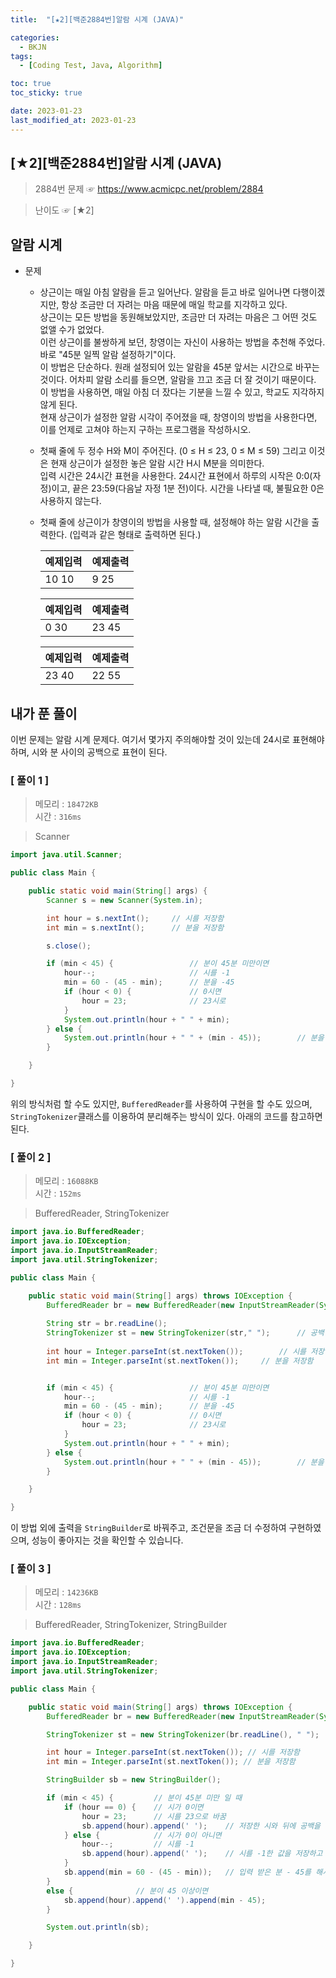 ```yaml
---
title:  "[★2][백준2884번]알람 시계 (JAVA)" 

categories:
  - BKJN
tags:
  - [Coding Test, Java, Algorithm]

toc: true
toc_sticky: true

date: 2023-01-23
last_modified_at: 2023-01-23
---
```

[★2][백준2884번]알람 시계 (JAVA)
----
> 2884번 문제 ☞ <https://www.acmicpc.net/problem/2884>  

> 난이도 ☞ [★2]
  
## 알람 시계  
  
- 문제
  - 상근이는 매일 아침 알람을 듣고 일어난다. 알람을 듣고 바로 일어나면 다행이겠지만, 항상 조금만 더 자려는 마음 때문에 매일 학교를 지각하고 있다.<br>상근이는 모든 방법을 동원해보았지만, 조금만 더 자려는 마음은 그 어떤 것도 없앨 수가 없었다.<br>이런 상근이를 불쌍하게 보던, 창영이는 자신이 사용하는 방법을 추천해 주었다.<br>바로 "45분 일찍 알람 설정하기"이다.<br>이 방법은 단순하다. 원래 설정되어 있는 알람을 45분 앞서는 시간으로 바꾸는 것이다. 어차피 알람 소리를 들으면, 알람을 끄고 조금 더 잘 것이기 때문이다. 이 방법을 사용하면, 매일 아침 더 잤다는 기분을 느낄 수 있고, 학교도 지각하지 않게 된다.<br>현재 상근이가 설정한 알람 시각이 주어졌을 때, 창영이의 방법을 사용한다면, 이를 언제로 고쳐야 하는지 구하는 프로그램을 작성하시오.
  - 첫째 줄에 두 정수 H와 M이 주어진다. (0 ≤ H ≤ 23, 0 ≤ M ≤ 59) 그리고 이것은 현재 상근이가 설정한 놓은 알람 시간 H시 M분을 의미한다.<br>입력 시간은 24시간 표현을 사용한다. 24시간 표현에서 하루의 시작은 0:0(자정)이고, 끝은 23:59(다음날 자정 1분 전)이다. 시간을 나타낼 때, 불필요한 0은 사용하지 않는다.
  - 첫째 줄에 상근이가 창영이의 방법을 사용할 때, 설정해야 하는 알람 시간을 출력한다. (입력과 같은 형태로 출력하면 된다.)
  
	|예제입력|예제출력|
	|:--|:--|
	|10 10|9 25|
  
	|예제입력|예제출력|
	|:--|:--|
	|0 30|23 45|
  
	|예제입력|예제출력|
	|:--|:--|
	|23 40|22 55|
  
  
## 내가 푼 풀이
  
이번 문제는 알람 시계 문제다. 여기서 몇가지 주의해야할 것이 있는데 24시로 표현해야하며, 시와 분 사이의 공백으로 표현이 된다.
  
### [ 풀이 1 ]  
>메모리 : `18472KB`  
>시간 : `316ms`  

> Scanner  
  
```java
import java.util.Scanner;

public class Main {

	public static void main(String[] args) {
		Scanner s = new Scanner(System.in);

		int hour = s.nextInt();		// 시를 저장함
		int min = s.nextInt();		// 분을 저장함

		s.close();

		if (min < 45) {					// 분이 45분 미만이면
			hour--;						// 시를 -1
			min = 60 - (45 - min);		// 분을 -45
			if (hour < 0) {				// 0시면
				hour = 23;				// 23시로
			}
			System.out.println(hour + " " + min);
		} else {
			System.out.println(hour + " " + (min - 45));		// 분을 -45
		}

	}

}
```
위의 방식처럼 할 수도 있지만, `BufferedReader`를 사용하여 구현을 할 수도 있으며, `StringTokenizer`클래스를 이용하여 분리해주는 방식이 있다. 아래의 코드를 참고하면 된다.  
### [ 풀이 2 ]  
>메모리 : `16088KB`  
>시간 : `152ms`  
  
>BufferedReader, StringTokenizer
    
```java
import java.io.BufferedReader;
import java.io.IOException;
import java.io.InputStreamReader;
import java.util.StringTokenizer;

public class Main {

	public static void main(String[] args) throws IOException {
		BufferedReader br = new BufferedReader(new InputStreamReader(System.in));
		
		String str = br.readLine();
		StringTokenizer st = new StringTokenizer(str," ");      // 공백단위로 분리
		
		int hour = Integer.parseInt(st.nextToken());		// 시를 저장함
		int min = Integer.parseInt(st.nextToken());		// 분을 저장함


		if (min < 45) {					// 분이 45분 미만이면
			hour--;						// 시를 -1
			min = 60 - (45 - min);		// 분을 -45
			if (hour < 0) {				// 0시면
				hour = 23;				// 23시로
			}
			System.out.println(hour + " " + min);
		} else {
			System.out.println(hour + " " + (min - 45));		// 분을 -45
		}

	}

}
```
이 방법 외에 출력을 `StringBuilder`로 바꿔주고, 조건문을 조금 더 수정하여 구현하였으며, 성능이 좋아지는 것을 확인할 수 있습니다.
### [ 풀이 3 ]  
>메모리 : `14236KB`  
>시간 : `128ms`  
  
>BufferedReader, StringTokenizer, StringBuilder  

```java
import java.io.BufferedReader;
import java.io.IOException;
import java.io.InputStreamReader;
import java.util.StringTokenizer;

public class Main {

	public static void main(String[] args) throws IOException {
		BufferedReader br = new BufferedReader(new InputStreamReader(System.in));

		StringTokenizer st = new StringTokenizer(br.readLine(), " ");

		int hour = Integer.parseInt(st.nextToken()); // 시를 저장함
		int min = Integer.parseInt(st.nextToken()); // 분을 저장함

		StringBuilder sb = new StringBuilder();

		if (min < 45) { 		// 분이 45분 미만 일 때
			if (hour == 0) {	// 시가 0이면
				hour = 23;		// 시를 23으로 바꿈
				sb.append(hour).append(' ');	// 저장한 시와 뒤에 공백을 넣어줌
			} else {			// 시가 0이 아니면
				hour--;			// 시를 -1
				sb.append(hour).append(' ');	// 시를 -1한 값을 저장하고 뒤에 공백을 넣어줌
			}
			sb.append(min = 60 - (45 - min));	// 입력 받은 분 - 45를 해서 저장
		} 
		else {				// 분이 45 이상이면
			sb.append(hour).append(' ').append(min - 45);
		}

		System.out.println(sb);

	}

}
```